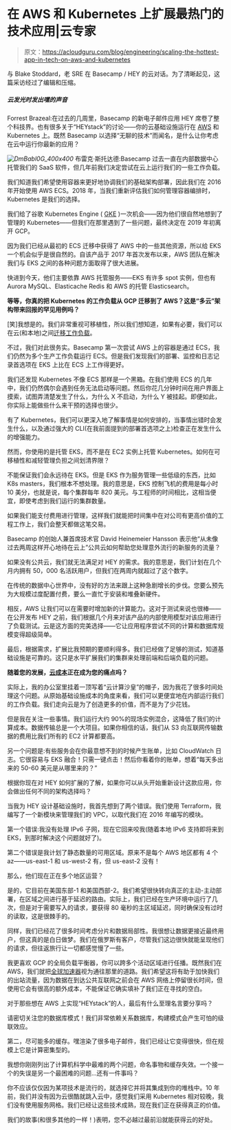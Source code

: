 # 在 AWS 和 Kubernetes 上扩展最热门的技术应用|云专家

> 原文：<https://acloudguru.com/blog/engineering/scaling-the-hottest-app-in-tech-on-aws-and-kubernetes>

与 Blake Stoddard，老 SRE 在 Basecamp / HEY 的云对话。为了清晰起见，这篇采访经过了编辑和压缩。

##### 云发光时发出嘿的声音

Forrest Brazeal:在过去的几周里，Basecamp 的新电子邮件应用 HEY 席卷了整个科技界。也有很多关于“HEYstack”的讨论——你的云基础设施运行在 [AWS](https://acloud.guru/courses/amazon-web-services) 和 Kubernetes 上。既然 Basecamp 以选择“无聊的技术”而闻名，是什么让你考虑在云中运行你最新的应用？

*![DmBabl0G_400x400](img/c0ff1dc0359dc2ac0e394ddd3316cc31.png)* 布雷克·斯托达德:Basecamp 过去一直在内部数据中心托管我们的 SaaS 软件，但几年前我们决定尝试在云上运行我们的一些工作负载。

我们知道我们希望使用容器来更好地协调我们的基础架构部署，因此我们在 2016 年开始使用 AWS ECS。2018 年，当我们重新评估我们如何管理容器编排时，Kubernetes 是我们的选择。

我们给了谷歌 Kubernetes Engine ( [GKE](https://acloudguru.com/course/google-kubernetes-engine-gke-beginner-to-pro) )一次机会——因为他们很自然地想到了管理的 Kubernetes——但我们在那里遇到了一些问题，最终决定在 2019 年初离开 GCP。

因为我们已经从最初的 ECS 迁移中获得了 AWS 中的一些其他资源，所以给 EKS 一个机会似乎是很自然的。自该产品于 2017 年首次发布以来，AWS 团队在解决我们与 EKS 之间的各种问题方面取得了很大进展。

快进到今天，他们主要依靠 AWS 托管服务——EKS 有许多 spot 实例，但也有 Aurora MySQL、Elasticache Redis 和 AWS 的托管 Elasticsearch。

**等等，你真的把 Kubernetes 的工作负载从 GCP 迁移到了 AWS？这是“多云”架构带来回报的罕见用例吗？**

[笑]我想是的。我们非常重视可移植性，所以我们想知道，如果有必要，我们可以在云(和本地)之间[迁移工作负载](https://acloudguru.com/blog/business/what-is-cloud-migration)。

不过，我们对此很务实。Basecamp 第一次尝试 AWS 上的容器是通过 ECS，我们仍然为多个生产工作负载运行 ECS。但是我们发现我们的部署、监控和日志记录首选项在 EKS 上比在 ECS 上工作得更好。

我们还发现 Kubernetes 不像 ECS 那样是一个黑箱。在我们使用 ECS 的几年中，我们仍然偶尔会遇到任务无法启动等问题。然后你花几分钟时间在用户界面上摸索，试图弄清楚发生了什么，为什么 X 不启动，为什么 Y 被挂起。即便如此，你实际上能做些什么来干预的选择也很少。

有了 Kubernetes，我们可以更深入地了解事情是如何安排的，当事情出错时会发生什么，以及通过强大的 CLI(在我前面提到的部署首选项之上)检查正在发生什么的增强能力。

然而，你使用的是托管 EKS，而不是在 EC2 实例上托管 Kubernetes。如何在可移植性和减轻管理负担之间划清界限？

不能保证我们会永远待在 EKS。但是 EKS 作为服务管理一些低级的东西，比如 K8s masters，我们根本不想处理。我的意思是，EKS 控制飞机的费用是每小时 10 美分，也就是说，每个集群每年 820 美元。与工程师的时间相比，这相当便宜，即使考虑到我们运行的集群数量。

如果我们能支付费用进行管理，这样我们就能把时间集中在对公司有更高价值的工程工作上，我们会整天都做这笔交易。

Basecamp 的创始人兼首席技术官 David Heinemeier Hansson 表示他“从未像过去两周这样开心地待在云上”公共云如何帮助您处理意外流行的新服务的流量？

如果没有公共云，我们就无法满足对 HEY 的需求。我的意思是，我们计划在几个月内拥有 50，000 名活跃用户，但我们在两周内就超过了这个数字。

在传统的数据中心世界中，没有好的方法来跟上这种急剧增长的步伐。您要么预先为大规模过度配置付费，要么一直忙于安装和堆叠新硬件。

相反，AWS 让我们可以在需要时增加新的计算能力。这对于测试来说也很棒——在公开发布 HEY 之前，我们根据几个月来对该产品的内部使用模型对该应用进行了负载测试。云是这方面的完美选择——它让应用程序尝试不同的计算和数据库规模变得超级简单。

最后，根据需求，扩展比我预期的要顺利得多。我们已经做了足够的测试，知道基础设施是可靠的。这只是水平扩展我们的集群来处理前端和后端负载的问题。

**随着您的发展，[云成本](https://acloudguru.com/blog/business/continuous-cloud-cost-optimization)正在成为您的痛点吗？**

实际上，我的办公室里挂着一顶写着“云计算沙皇”的帽子，因为我花了很多时间处理这个问题。从原始基础设施成本的角度来看，我们可以更便宜地在内部运行我们的工作负载。我们走向云是为了创造更多的价值，而不是为了少花钱。

但是我在关注一些事情。我们运行大约 90%的现场实例混合，这降低了我们的计算成本。数据传输总是一个大项目。如果你相信的话，我们从 S3 向互联网传输数据的费用比我们所有的 EC2 计算都要高。

另一个问题是:有些服务会在你最意想不到的时候产生账单，比如 CloudWatch 日志。它很容易与 EKS 融合！只需一键点击！然后你看着你的账单，想着“每天多出来的 50-60 美元是从哪里来的？”

根据你现在对 HEY 如何扩展的了解，如果你可以从头开始重新设计这款应用，你会做出任何不同的架构选择吗？

当我为 HEY 设计基础设施时，我首先想到了两个错误。我们使用 Terraform，我编写了一个新模块来管理我们的 VPC，以取代我们在 2016 年编写的模块。

第一个错误:我没有处理 IPv6 子网，现在它回来咬我(随着本地 IPv6 支持即将来到 EKS，到那时解决这个问题就好了)。

第二个错误是我计划了静态数量的可用区域。原来不是每个 AWS 地区都有 4 个 az——us-east-1 和 us-west-2 有，但 us-east-2 没有！

那么，他们现在正在多个地区运营？

是的，它目前在美国东部-1 和美国西部-2。我们希望很快转向真正的主动-主动部署，在区域之间进行基于延迟的路由。实际上，我们已经在生产环境中运行了几次，但是对于需要写入的请求，要获得 80 毫秒的主区域延迟，同时确保没有过时的读取，这是很棘手的。

同样，我们已经花了很多时间考虑分片和数据局部性。我很想让数据更接近最终用户，但这真的是白日做梦。我们在俄罗斯有客户，尽管我们这边很快就能呈现他们的请求，但往返旅行让一切都感觉慢了一些。

我更喜欢 GCP 的全局负载平衡器，你可以跨多个活动区域进行任播。既然我们在 AWS，我们就把[全球加速器](https://aws.amazon.com/global-accelerator/?blogs-global-accelerator.sort-by=item.additionalFields.createdDate&blogs-global-accelerator.sort-order=desc&aws-global-accelerator-wn.sort-by=item.additionalFields.postDateTime&aws-global-accelerator-wn.sort-order=desc)视为通往那里的道路。我们希望这将有助于加快我们的出站流量，因为数据在到达公共互联网之前会在 AWS 网络上停留很长时间，但使用它会有很高的额外成本，不能保证它确实填补了我们正在寻找的空白。

对于那些想在 AWS 上实现“HEYstack”的人，最后有什么至理名言要分享吗？

请密切关注您的数据库模式！我们非常依赖关系数据库，构建模式会产生可怕的级联效应。

第二，尽可能多的缓存。嘿渲染了很多电子邮件，我们已经让它变得很快，但在规模上它是计算密集型的。

我想你刚刚列出了计算机科学中最难的两个问题，命名事物和缓存失效。一个接一个的失误是另一个最困难的问题…还有一件事吗？

你不应该仅仅因为某项技术是流行的，就选择它并将其集成到你的堆栈中。10 年前，我们并没有因为云很酷就跳入云中，感觉我们采用 Kubernetes 相对较晚，我们没有使用服务网格。我们已经让这些技术成熟，现在我们正在获得真正的价值。

我们的故事(和很多其他的一样！)表明，您不必越过最前沿就能获得云的好处。